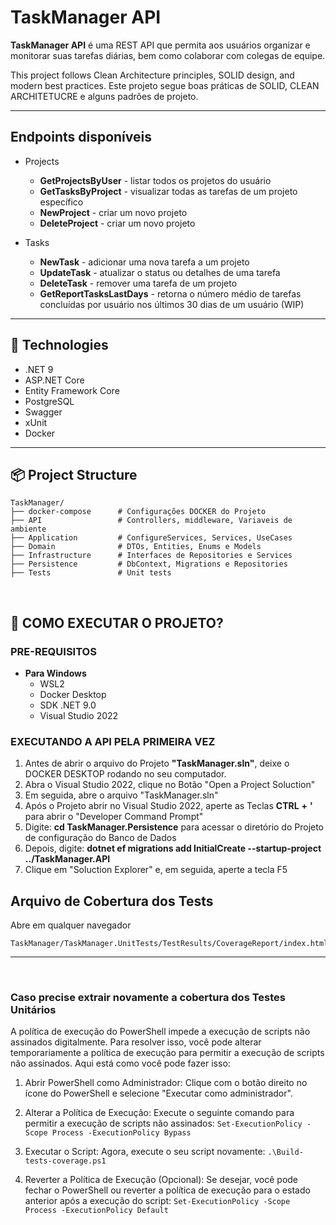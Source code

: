 # TaskManager API

**TaskManager API** é uma REST API que permita aos usuários organizar e monitorar suas tarefas diárias, bem como colaborar com colegas de equipe.

This project follows Clean Architecture principles, SOLID design, and modern best practices.
Este projeto segue boas práticas de SOLID, CLEAN ARCHITETUCRE e alguns padrões de projeto.

---

##  Endpoints disponíveis

- Projects
  - **GetProjectsByUser** - listar todos os projetos do usuário
  - **GetTasksByProject** - visualizar todas as tarefas de um projeto específico
  - **NewProject** - criar um novo projeto
  - **DeleteProject** - criar um novo projeto

- Tasks
  - **NewTask** - adicionar uma nova tarefa a um projeto
  - **UpdateTask** - atualizar o status ou detalhes de uma tarefa
  - **DeleteTask** - remover uma tarefa de um projeto
  - **GetReportTasksLastDays** - retorna o número médio de tarefas concluídas por usuário nos últimos 30 dias de um usuário (WIP)

---

## 🧱 Technologies

- .NET 9
- ASP.NET Core
- Entity Framework Core
- PostgreSQL
- Swagger
- xUnit
- Docker

---

## 📦 Project Structure

```
TaskManager/
├── docker-compose      # Configurações DOCKER do Projeto
├── API                 # Controllers, middleware, Variaveis de ambiente
├── Application         # ConfigureServices, Services, UseCases
├── Domain              # DTOs, Entities, Enums e Models
├── Infrastructure      # Interfaces de Repositories e Services 
├── Persistence         # DbContext, Migrations e Repositories
├── Tests               # Unit tests
```
<BR>

## 🚀 COMO EXECUTAR O PROJETO?
### PRE-REQUISITOS
- **Para Windows**
  - WSL2
  - Docker Desktop
  - SDK .NET 9.0
  - Visual Studio 2022

### EXECUTANDO A API PELA PRIMEIRA VEZ
1) Antes de abrir o arquivo do Projeto **"TaskManager.sln"**, deixe o DOCKER DESKTOP rodando no seu computador.
2) Abra o Visual Studio 2022, clique no Botão "Open a Project Soluction"
3) Em seguida, abre o arquivo "TaskManager.sln"
4) Após o Projeto abrir no Visual Studio 2022, aperte as Teclas **CTRL** **+** **'** para abrir o "Developer Command Prompt"
5) Digite: **cd TaskManager.Persistence** para acessar o diretório do Projeto de configuração do Banco de Dados
6) Depois, digite: **dotnet ef migrations add InitialCreate --startup-project ../TaskManager.API**
4) Clique em "Soluction Explorer" e, em seguida, aperte a tecla F5


## Arquivo de Cobertura dos Tests
Abre em qualquer navegador
``` 
TaskManager/TaskManager.UnitTests/TestResults/CoverageReport/index.html 
```
----
<br>

### Caso precise extrair novamente a cobertura dos Testes Unitários
A política de execução do PowerShell impede a execução de scripts não assinados digitalmente. Para resolver isso, você pode alterar temporariamente a política de execução para permitir a execução de scripts não assinados. Aqui está como você pode fazer isso:

1) Abrir PowerShell como Administrador: Clique com o botão direito no ícone do PowerShell e selecione "Executar como administrador".

2) Alterar a Política de Execução: Execute o seguinte comando para permitir a execução de scripts não assinados:
``` Set-ExecutionPolicy -Scope Process -ExecutionPolicy Bypass ```

3) Executar o Script: Agora, execute o seu script novamente:
``` .\Build-tests-coverage.ps1 ```

4) Reverter a Política de Execução (Opcional): Se desejar, você pode fechar o PowerShell ou reverter a política de execução para o estado anterior após a execução do script:
``` Set-ExecutionPolicy -Scope Process -ExecutionPolicy Default ```

